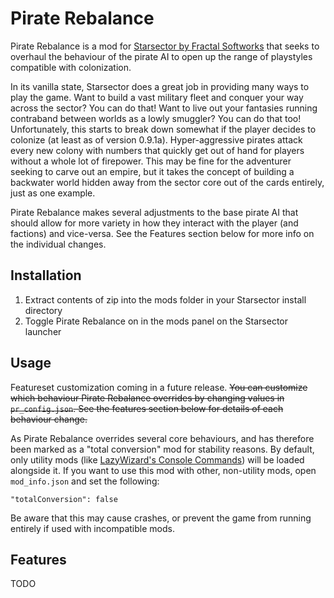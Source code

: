 
# Pirate Rebalance  
Pirate Rebalance is a mod for [Starsector by Fractal Softworks](https://fractalsoftworks.com/) that seeks to overhaul the behaviour of the pirate AI to open up the range of playstyles compatible with colonization.

In its vanilla state, Starsector does a great job in providing many ways to play the game. Want to build a vast military fleet and conquer your way across the sector? You can do that! Want to live out your fantasies running contraband between worlds as a lowly smuggler? You can do that too! Unfortunately, this starts to break down somewhat if the player decides to colonize (at least as of version 0.9.1a). Hyper-aggressive pirates attack every new colony with numbers that quickly get out of hand for players without a whole lot of firepower. This may be fine for the adventurer seeking to carve out an empire, but it takes the concept of building a backwater world hidden away from the sector core out of the cards entirely, just as one example.

Pirate Rebalance makes several adjustments to the base pirate AI that should allow for more variety in how they interact with the player (and factions) and vice-versa. See the Features section below for more info on the individual changes.

## Installation  
  
1. Extract contents of zip into the mods folder in your Starsector install directory  
2. Toggle Pirate Rebalance on in the mods panel on the Starsector launcher  
  
## Usage  
  
Featureset customization coming in a future release.
~~You can customize which behaviour Pirate Rebalance overrides by changing values in `pr_config.json`. See the features section below for details of each behaviour change.~~  
  
As Pirate Rebalance overrides several core behaviours, and has therefore been marked as a "total conversion" mod for stability reasons. By default, only utility mods (like [LazyWizard's Console Commands](https://fractalsoftworks.com/forum/index.php?topic=4106.0)) will be loaded alongside it. If you want to use this mod with other, non-utility mods, open `mod_info.json` and set the following:

`"totalConversion": false`  

Be aware that this may cause crashes, or prevent the game from running entirely if used with incompatible mods.

## Features

TODO
